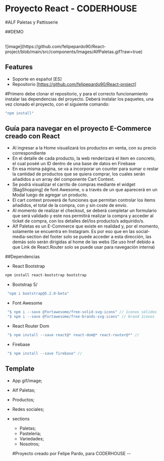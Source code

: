 <h1>Proyecto React - CODERHOUSE</h1>

#ALF Paletas y Pattisserie

##DEMO

<br>
![image](https://github.com/felipepardo90/React-project/blob/main/src/components/Images/AlfPaletas.gif?raw=true)
<br>

## Features

- Soporte en español [ES]
- Repositorio [https://github.com/felipepardo90/React-project]

#Primero debe clonar el repositorio, y para el correcto funcionamiento instalar las dependencias del proyecto.
Deberá instalar los paquetes, una vez clonado el proyecto, con el siguiente comando:

```js
"npm install"
```

## Guía para navegar en el proyecto E-Commerce creado con React
- Al ingresar a la Home visualizará los productos en venta, con su precio correspondiente
- En el detalle de cada producto, la web renderizará el item en concreto, el cual poséé un ID dentro de una base de datos en Firebase
- En esa misma página, se va a incorporar un counter para sumar o restar la cantidad de productos que se quiera comprar, los cuales serán añadidos a un array del componente Cart Context.
- Se podrá visualizar el carrito de compras mediante el widget [BagShopping] de font Awesome, o a través de un <Link> que aparecerá en un Modal luego de agregar un producto.
- El cart context proveerá de funciones que permitan controlar los items añadidos, el total de la compra, con y sin coste de envío.
- Al momento de realizar el checkout, se deberá completar un formulario que será validado y este nos permitirá realizar la compra y acceder al ticket de compra, con los detalles del/los producto/s adquirido/s.
- Alf Paletas es un E-Commerce que existe en realidad y, por el momento, solamente se encuentra en Instagram. Es por eso que en las social-media-section del footer solo se puede acceder a esta dirección, las demás solo serán dirigidas al home de las webs (Se uso href debido a que Link de React.Router solo se puede usar para navegación interna)

##Dependencias
- React Bootstrap
```js
npm install react-bootstrap bootstrap
```
- Bootstrap 5/
```js
 "npm i bootstrap@5.2.0-beta"
```
- Font Awesome
```js
 "$ npm i --save @fortawesome/free-solid-svg-icons" // íconos sólidos
 "$ npm i --save @fortawesome/free-brands-svg-icons" // brand íconos
```
- React Router Dom
```js
 "$ npm install --save react@* react-dom@* react-router@*" //
```
- Firebase
```js
 "$ npm install --save firebase" //
```

## Template

- App gif/image;
- Alf Paletas;
- Productos;
- Redes sociales;

- sections
  - Paletas;
  - Pastelería;
  - Variedades;
  - Nosotros;
  
  #Proyecto creado por Felipe Pardo, para CODERHOUSE -- 


